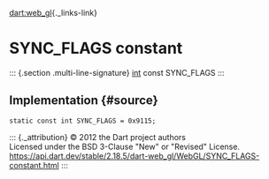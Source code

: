 [dart:web\_gl](../../dart-web_gl/dart-web_gl-library){._links-link}

SYNC\_FLAGS constant
====================

::: {.section .multi-line-signature}
[int](../../dart-core/int-class) const SYNC\_FLAGS
:::

Implementation {#source}
--------------

``` {.language-dart data-language="dart"}
static const int SYNC_FLAGS = 0x9115;
```

::: {._attribution}
© 2012 the Dart project authors\
Licensed under the BSD 3-Clause \"New\" or \"Revised\" License.\
<https://api.dart.dev/stable/2.18.5/dart-web_gl/WebGL/SYNC_FLAGS-constant.html>
:::
